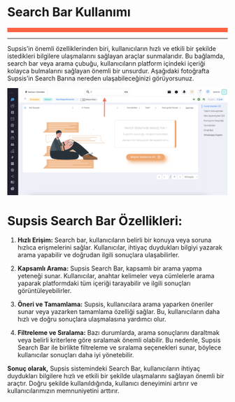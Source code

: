 # Search Bar Kullanımı
<div style="border-bottom: 10px solid #fe6244; padding: 0px;">
</div>

***

Supsis’in önemli özelliklerinden biri, kullanıcıların hızlı ve etkili bir şekilde istedikleri bilgilere ulaşmalarını
sağlayan araçlar sunmalarıdır. Bu bağlamda, search bar veya arama çubuğu, kullanıcıların platform içindeki içeriği
kolayca bulmalarını sağlayan önemli bir unsurdur. Aşağıdaki fotoğrafta Supsis’in Search Barına nereden ulaşabileceğinizi
görüyorsunuz.

<img src="../../img/Settings/Settings1.png" alt="Settings1" style="zoom:80%;" />

# Supsis Search Bar Özellikleri:

1. <b>Hızlı Erişim:</b> Search bar, kullanıcıların belirli bir konuya veya soruna hızlıca erişmelerini sağlar.
   Kullanıcılar, ihtiyaç duydukları bilgiyi yazarak arama yapabilir ve doğrudan ilgili sonuçlara ulaşabilirler.


2. <b>Kapsamlı Arama:</b> Supsis Search Bar, kapsamlı bir arama yapma yeteneği sunar. Kullanıcılar, anahtar kelimeler
   veya cümlelerle arama yaparak platformdaki tüm içeriği tarayabilir ve ilgili sonuçları görüntüleyebilirler.


3. <b>Öneri ve Tamamlama:</b> Supsis, kullanıcılara arama yaparken öneriler sunar veya yazarken tamamlama özelliği
   sağlar. Bu, kullanıcıların daha hızlı ve doğru sonuçlara ulaşmalasına yardımcı olur.


4. <b>Filtreleme ve Sıralama:</b> Bazı durumlarda, arama sonuçlarını daraltmak veya belirli kriterlere göre sıralamak
   önemli olabilir. Bu nedenle, Supsis Search Bar ile birlikte filtreleme ve sıralama seçenekleri sunar, böylece
   kullanıcılar sonuçları daha iyi yönetebilir.

<b>Sonuç olarak,</b> Supsis sistemindeki Search Bar, kullanıcıların ihtiyaç duydukları bilgilere hızlı ve etkili bir
şekilde
ulaşmalarını sağlayan önemli bir araçtır. Doğru şekilde kullanıldığında, kullanıcı deneyimini artırır ve
kullanıcılarımızın memnuniyetini arttırır.
